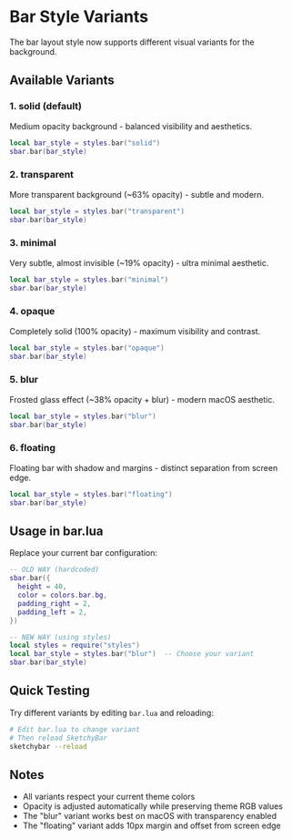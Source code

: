 # Bar Style Variants

The bar layout style now supports different visual variants for the background.

## Available Variants

### 1. **solid** (default)
Medium opacity background - balanced visibility and aesthetics.
```lua
local bar_style = styles.bar("solid")
sbar.bar(bar_style)
```

### 2. **transparent**
More transparent background (~63% opacity) - subtle and modern.
```lua
local bar_style = styles.bar("transparent")
sbar.bar(bar_style)
```

### 3. **minimal**
Very subtle, almost invisible (~19% opacity) - ultra minimal aesthetic.
```lua
local bar_style = styles.bar("minimal")
sbar.bar(bar_style)
```

### 4. **opaque**
Completely solid (100% opacity) - maximum visibility and contrast.
```lua
local bar_style = styles.bar("opaque")
sbar.bar(bar_style)
```

### 5. **blur**
Frosted glass effect (~38% opacity + blur) - modern macOS aesthetic.
```lua
local bar_style = styles.bar("blur")
sbar.bar(bar_style)
```

### 6. **floating**
Floating bar with shadow and margins - distinct separation from screen edge.
```lua
local bar_style = styles.bar("floating")
sbar.bar(bar_style)
```

## Usage in bar.lua

Replace your current bar configuration:

```lua
-- OLD WAY (hardcoded)
sbar.bar({
  height = 40,
  color = colors.bar.bg,
  padding_right = 2,
  padding_left = 2,
})

-- NEW WAY (using styles)
local styles = require("styles")
local bar_style = styles.bar("blur")  -- Choose your variant
sbar.bar(bar_style)
```

## Quick Testing

Try different variants by editing `bar.lua` and reloading:
```bash
# Edit bar.lua to change variant
# Then reload SketchyBar
sketchybar --reload
```

## Notes

- All variants respect your current theme colors
- Opacity is adjusted automatically while preserving theme RGB values
- The "blur" variant works best on macOS with transparency enabled
- The "floating" variant adds 10px margin and offset from screen edge
